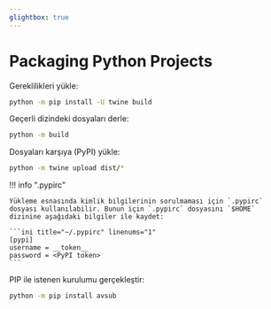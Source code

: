 ```yaml
---
glightbox: true
---
```


# Packaging Python Projects

Gereklilikleri yükle:

```bash
python -m pip install -U twine build
```

Geçerli dizindeki dosyaları derle:

```bash
python -m build
```

Dosyaları karşıya (PyPI) yükle:

```bash
python -m twine upload dist/*
```

!!! info ".pypirc"

    Yükleme esnasında kimlik bilgilerinin sorulmaması için `.pypirc` dosyası kullanılabilir. Bunun için `.pypirc` dosyasını `$HOME` dizinine aşağıdaki bilgiler ile kaydet:

    ```ini title="~/.pypirc" linenums="1"
    [pypi]
    username = __token__
    password = <PyPI token>
    ```

PIP ile istenen kurulumu gerçekleştir:

```bash
python -m pip install avsub
```
